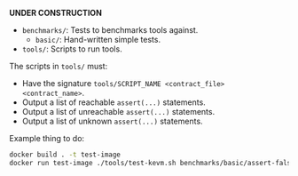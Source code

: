 **UNDER CONSTRUCTION**

- `benchmarks/`: Tests to benchmarks tools against.
  - `basic/`: Hand-written simple tests.
- `tools/`: Scripts to run tools.

The scripts in `tools/` must:

- Have the signature `tools/SCRIPT_NAME <contract_file> <contract_name>`.
- Output a list of reachable `assert(...)` statements.
- Output a list of unreachable `assert(...)` statements.
- Output a list of unknown `assert(...)` statements.

Example thing to do:

```sh
docker build . -t test-image
docker run test-image ./tools/test-kevm.sh benchmarks/basic/assert-false.sol AssertFalse
```
